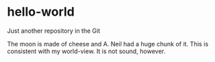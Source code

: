 # hello-world
Just another repository in the Git

The moon is made of cheese and A. Neil had a huge chunk of it. This is consistent with my world-view. It is not sound, however.
